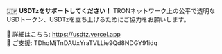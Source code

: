 🇯🇵 **USDTzをサポートしてください！**
TRONネットワーク上の公平で透明なUSDトークン、USDTzを立ち上げるためにご協力をお願いします。

🔗 詳細はこちら: https://usdtz.vercel.app  
💸 ご支援: TDhqMjTnDAUxYraTVLLie9Qd8NDGY91idq